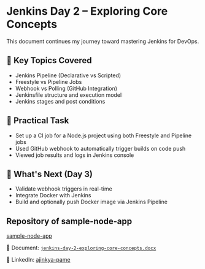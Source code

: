 # Jenkins Day 2 – Exploring Core Concepts

This document continues my journey toward mastering Jenkins for DevOps.

## 🧠 Key Topics Covered
- Jenkins Pipeline (Declarative vs Scripted)
- Freestyle vs Pipeline Jobs
- Webhook vs Polling (GitHub Integration)
- Jenkinsfile structure and execution model
- Jenkins stages and post conditions

## 🔧 Practical Task
- Set up a CI job for a Node.js project using both Freestyle and Pipeline jobs
- Used GitHub webhook to automatically trigger builds on code push
- Viewed job results and logs in Jenkins console

## 📘 What's Next (Day 3)
- Validate webhook triggers in real-time
- Integrate Docker with Jenkins
- Build and optionally push Docker image via Jenkins Pipeline

## Repository of sample-node-app
[sample-node-app](https://github.com/AjinkyaP-09/simple-node-app)

📄 Document: [`jenkins-day-2-exploring-core-concepts.docx`](./jenkins-day-2-exploring-core-concepts.docx)

🔗 LinkedIn: [ajinkya-pame](https://www.linkedin.com/in/ajinkya-pame-4a752b346)
